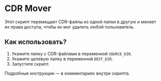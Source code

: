 # CDR Mover

Этот скрипт перемещает CDR-файлы из одной папки в другую и меняет их права доступа, чтобы их мог удалить любой пользователь.

## Как использовать?

1. Укажите папку с CDR-файлами в переменной `SOURCE_DIR`.
2. Укажите целевую папку в переменной `DEST_DIR`.
3. Запустите скрипт.

Подробные инструкции — в комментариях внутри скрипта.
